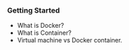 ### Getting Started
  - What is Docker?
  - What is Container?
  - Virtual machine vs Docker container.
